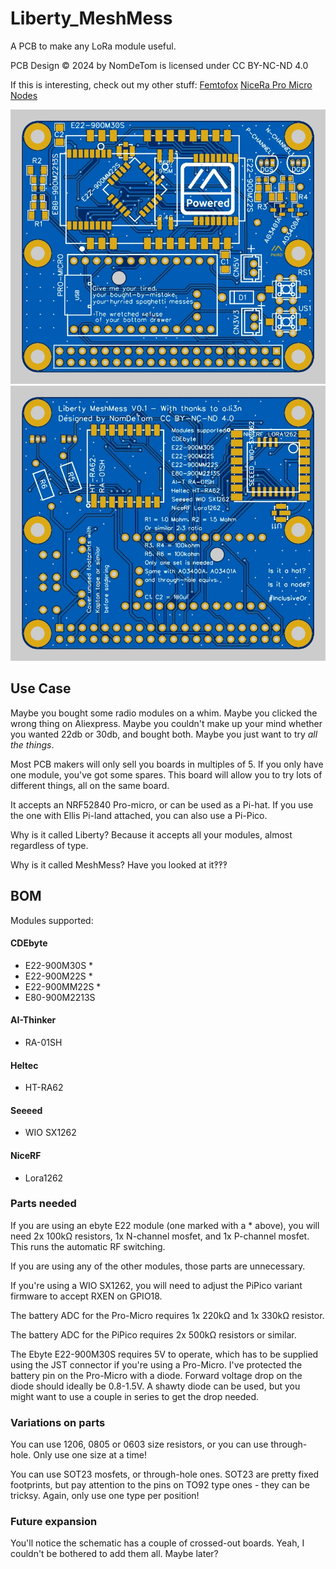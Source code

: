 # Liberty_MeshMess
A PCB to make any LoRa module useful.

PCB Design © 2024 by NomDeTom is licensed under CC BY-NC-ND 4.0

If this is interesting, check out my other stuff:
[Femtofox](https://github.com/Nestpebble/Femtofox_Community_Hardware)
[NiceRa Pro Micro Nodes](https://github.com/Nestpebble/NiceRa)

![Liberty MeshMess](https://raw.githubusercontent.com/Nestpebble/Liberty_MeshMess/refs/heads/main/assets/meshmess_front.webp)
![Liberty MeshMess](https://raw.githubusercontent.com/Nestpebble/Liberty_MeshMess/refs/heads/main/assets/meshmess_back.webp)


## Use Case
Maybe you bought some radio modules on a whim. Maybe you clicked the wrong thing on Aliexpress. Maybe you couldn't make up your mind whether you wanted 22db or 30db, and bought both. Maybe you just want to try *all the things*.

Most PCB makers will only sell you boards in multiples of 5. If you only have one module, you've got some spares. This board will allow you to try lots of different things, all on the same board.

It accepts an NRF52840 Pro-micro, or can be used as a Pi-hat. If you use the one with Ellis Pi-land attached, you can also use a Pi-Pico.

Why is it called Liberty? Because it accepts all your modules, almost regardless of type.

Why is it called MeshMess? Have you looked at it‽‽‽

## BOM
Modules supported:
#### CDEbyte
- E22-900M30S *
- E22-900M22S *
- E22-900MM22S *
- E80-900M2213S
#### AI-Thinker
- RA-01SH
#### Heltec
- HT-RA62
#### Seeeed
- WIO SX1262
#### NiceRF 
- Lora1262

### Parts needed
If you are using an ebyte E22 module (one marked with a * above), you will need 2x 100kΩ resistors, 1x N-channel mosfet, and 1x P-channel mosfet. This runs the automatic RF switching.

If you are using any of the other modules, those parts are unnecessary.

If you're using a WIO SX1262, you will need to adjust the PiPico variant firmware to accept RXEN on GPIO18.

The battery ADC for the Pro-Micro requires 1x 220kΩ and 1x 330kΩ resistor.

The battery ADC for the PiPico requires 2x 500kΩ resistors or similar.

The Ebyte E22-900M30S requires 5V to operate, which has to be supplied using the JST connector if you're using a Pro-Micro. I've protected the battery pin on the Pro-Micro with a diode. Forward voltage drop on the diode should ideally be 0.8-1.5V. A shawty diode can be used, but you might want to use a couple in series to get the drop needed.

### Variations on parts
You can use 1206, 0805 or 0603 size resistors, or you can use through-hole. Only use one size at a time!

You can use SOT23 mosfets, or through-hole ones. SOT23 are pretty fixed footprints, but pay attention to the pins on TO92 type ones - they can be tricksy. Again, only use one type per position!

### Future expansion
You'll notice the schematic has a couple of crossed-out boards. Yeah, I couldn't be bothered to add them all. Maybe later?
<!--stackedit_data:
eyJoaXN0b3J5IjpbMTkxMjgyMzgxMSwtMTU5NzE2NDMxMSwxMz
MwOTAxOTM5LC0xMTgxNjEwMjIxXX0=
-->